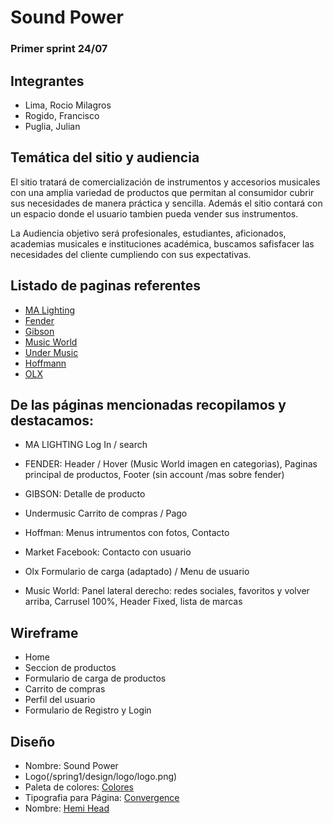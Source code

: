 # Sound Power
### Primer sprint 24/07
## Integrantes
* Lima, Rocio Milagros
* Rogido, Francisco
* Puglia, Julian
## Temática del sitio y audiencia
El sitio tratará de comercialización de instrumentos y accesorios musicales con una amplia variedad de productos que permitan al consumidor cubrir sus necesidades de manera práctica y sencilla. Además el sitio contará con un espacio donde el usuario tambien pueda vender sus instrumentos.


La Audiencia objetivo será profesionales, estudiantes, aficionados, academias musicales e instituciones académica, buscamos safisfacer las necesidades  del cliente cumpliendo con sus expectativas.
## Listado de paginas referentes
* [MA Lighting](https://www.malighting.com/)
* [Fender](https://shop.fender.com/es/intl/start)
* [Gibson](https://www.gibson.com/)
* [Music World](https://www.musicworld.cl/)
* [Under Music](http://www.undermusic.com.ar/web/)
* [Hoffmann](https://www.hoffmannmusica.com.ar/)
* [OLX](https://www.olx.com.ar/)

## De las páginas mencionadas recopilamos y destacamos:

* MA LIGHTING
Log In / search

* FENDER:
Header / Hover (Music World imagen en categorias), 
Paginas principal de productos, 
Footer (sin account /mas sobre fender)

* GIBSON:
Detalle de producto

* Undermusic
Carrito de compras / Pago

* Hoffman:
Menus intrumentos con fotos, 
Contacto

* Market Facebook:
Contacto con usuario

* Olx
Formulario de carga (adaptado) / Menu de usuario

* Music World:
Panel lateral derecho: redes sociales, favoritos y volver arriba,
Carrusel 100%, 
Header Fixed, 
lista de marcas

## Wireframe
- Home
- Seccion de productos
- Formulario de carga de productos
- Carrito de compras
- Perfil del usuario
- Formulario de Registro y Login
## Diseño
* Nombre: Sound Power
* Logo(/spring1/design/logo/logo.png)
* Paleta de colores: [Colores](https://colorhunt.co/palette/74172)
* Tipografia para Página: [Convergence](https://fonts.google.com/specimen/Convergence)
* Nombre: [Hemi Head](https://www.1001fonts.com/hemi-head-426-font.html)
